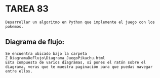 # TAREA 83
    Desarrollar un algoritmo en Python que implemente el juego con los pokemos.

## Diagrama de flujo:
    Se encuentra ubicado bajo la carpeta Z_DiagramaDeFlujo\Diagrama_JuegoPikachu.html
    Esta compuesto de varios diagramas, si pones el ratón sobre el diagrama, veras que te muestra paginación para que puedas navegar entre ellos.
